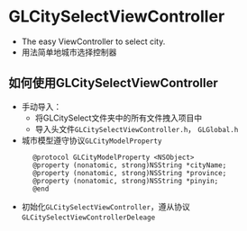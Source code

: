 GLCitySelectViewController
==============================
* The easy ViewController to select city.<br/>
* 用法简单地城市选择控制器


如何使用GLCitySelectViewController
-------------------------------------------
* 手动导入：
    * 将GLCitySelect文件夹中的所有文件拽入项目中
    * 导入头文件`GLCitySelectViewController.h`， `GLGlobal.h`
* 城市模型遵守协议`GLCityModelProperty`<br>
```
      @protocol GLCityModelProperty <NSObject>
      @property (nonatomic, strong)NSString *cityName;
      @property (nonatomic, strong)NSString *province;
      @property (nonatomic, strong)NSString *pinyin;
      @end
```
* 初始化`GLCitySelectViewController`，遵从协议`GLCitySelectViewControllerDeleage`
